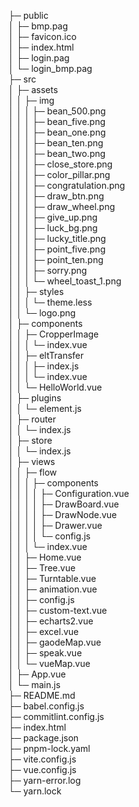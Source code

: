 ├─ public  
│ ├─ bmp.pag  
│ ├─ favicon.ico  
│ ├─ index.html  
│ ├─ login.pag  
│ └─ login_bmp.pag  
├─ src  
│ ├─ assets  
│ │ ├─ img  
│ │ │ ├─ bean_500.png  
│ │ │ ├─ bean_five.png  
│ │ │ ├─ bean_one.png  
│ │ │ ├─ bean_ten.png  
│ │ │ ├─ bean_two.png  
│ │ │ ├─ close_store.png  
│ │ │ ├─ color_pillar.png  
│ │ │ ├─ congratulation.png  
│ │ │ ├─ draw_btn.png  
│ │ │ ├─ draw_wheel.png  
│ │ │ ├─ give_up.png  
│ │ │ ├─ luck_bg.png  
│ │ │ ├─ lucky_title.png  
│ │ │ ├─ point_five.png  
│ │ │ ├─ point_ten.png  
│ │ │ ├─ sorry.png  
│ │ │ └─ wheel_toast_1.png  
│ │ ├─ styles  
│ │ │ └─ theme.less  
│ │ └─ logo.png  
│ ├─ components  
│ │ ├─ CropperImage  
│ │ │ └─ index.vue  
│ │ ├─ eltTransfer  
│ │ │ ├─ index.js  
│ │ │ └─ index.vue  
│ │ └─ HelloWorld.vue  
│ ├─ plugins  
│ │ └─ element.js  
│ ├─ router  
│ │ └─ index.js  
│ ├─ store  
│ │ └─ index.js  
│ ├─ views  
│ │ ├─ flow  
│ │ │ ├─ components  
│ │ │ │ ├─ Configuration.vue  
│ │ │ │ ├─ DrawBoard.vue  
│ │ │ │ ├─ DrawNode.vue  
│ │ │ │ ├─ Drawer.vue  
│ │ │ │ └─ config.js  
│ │ │ └─ index.vue  
│ │ ├─ Home.vue  
│ │ ├─ Tree.vue  
│ │ ├─ Turntable.vue  
│ │ ├─ animation.vue  
│ │ ├─ config.js  
│ │ ├─ custom-text.vue  
│ │ ├─ echarts2.vue  
│ │ ├─ excel.vue  
│ │ ├─ gaodeMap.vue  
│ │ ├─ speak.vue  
│ │ └─ vueMap.vue  
│ ├─ App.vue  
│ └─ main.js  
├─ README.md  
├─ babel.config.js  
├─ commitlint.config.js  
├─ index.html  
├─ package.json  
├─ pnpm-lock.yaml  
├─ vite.config.js  
├─ vue.config.js  
├─ yarn-error.log  
└─ yarn.lock
